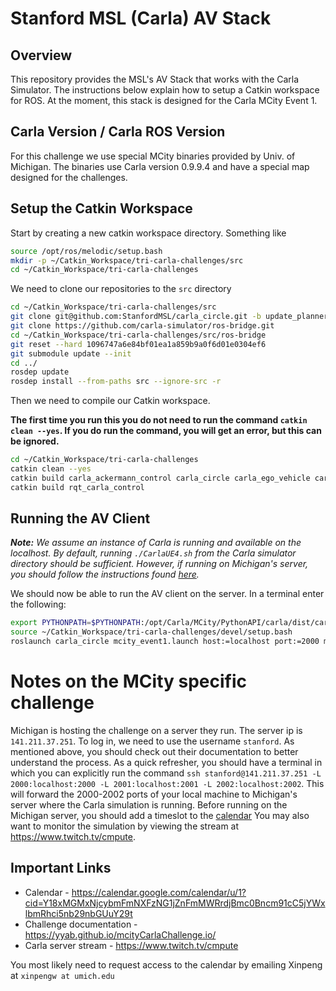 # Stanford MSL (Carla) AV Stack

## Overview

This repository provides the MSL's AV Stack that works with the Carla Simulator.
The instructions below explain how to setup a Catkin workspace for ROS. At the
moment, this stack is designed for the Carla MCity Event 1.

[comment]: <> (
    TODO: Add details about the high and low level architecture of the AV stack
)

## Carla Version / Carla ROS Version

For this challenge we use special MCity binaries provided by Univ. of Michigan.
The binaries use Carla version 0.9.9.4 and have a special map designed for the
challenges.

## Setup the Catkin Workspace

Start by creating a new catkin workspace directory. Something like

```bash
source /opt/ros/melodic/setup.bash
mkdir -p ~/Catkin_Workspace/tri-carla-challenges/src
cd ~/Catkin_Workspace/tri-carla-challenges
```

We need to clone our repositories to the `src` directory

```bash
cd ~/Catkin_Workspace/tri-carla-challenges/src
git clone git@github.com:StanfordMSL/carla_circle.git -b update_planners
git clone https://github.com/carla-simulator/ros-bridge.git
cd ~/Catkin_Workspace/tri-carla-challenges/src/ros-bridge
git reset --hard 1096747a6e84bf01ea1a859b9a0f6d01e0304ef6
git submodule update --init
cd ../
rosdep update
rosdep install --from-paths src --ignore-src -r
```

Then we need to compile our Catkin workspace.

**The first time you run this you do not need to run the command
`catkin clean --yes`. If you do run the command, you will get an error, but this
can be ignored.**

```bash
cd ~/Catkin_Workspace/tri-carla-challenges
catkin clean --yes
catkin build carla_ackermann_control carla_circle carla_ego_vehicle carla_infrastructure carla_manual_control carla_msgs carla_ros_bridge carla_waypoint_publisher
catkin build rqt_carla_control
```

## Running the AV Client

***Note:**
We assume an instance of Carla is running and available on the localhost. By
default, running `./CarlaUE4.sh` from the Carla simulator directory should be
sufficient. However, if running on Michigan's server, you should follow the
instructions found [here](https://yyab.github.io/mcityCarlaChallenge.io/).*

We should now be able to run the AV client on the server. In a terminal enter
the following:

```bash
export PYTHONPATH=$PYTHONPATH:/opt/Carla/MCity/PythonAPI/carla/dist/carla-0.9.9-py2.7-linux-x86_64.egg
source ~/Catkin_Workspace/tri-carla-challenges/devel/setup.bash
roslaunch carla_circle mcity_event1.launch host:=localhost port:=2000 max_speed:=5.0 opp_vel:=5.0 plan_steps:=10 plan_horizon:=3.0
```

# Notes on the MCity specific challenge

Michigan is hosting the challenge on a server they run. The server ip is
`141.211.37.251`. To log in, we need to use the username `stanford`. As
mentioned above, you should check out their documentation to better
understand the process. As a quick refresher, you should have a terminal
in which you can explicitly run the command
`ssh stanford@141.211.37.251 -L 2000:localhost:2000 -L 2001:localhost:2001 -L 2002:localhost:2002`.
This will forward the 2000-2002 ports of your local machine to Michigan's
server where the Carla simulation is running. Before running on the
Michigan server, you should add a timeslot to the
[calendar](https://calendar.google.com/calendar/u/1?cid=Y18xMGMxNjcybmFmNXFzNG1jZnFmMWRrdjBmc0Bncm91cC5jYWxlbmRhci5nb29nbGUuY29t)
You may also want to monitor the simulation by viewing the stream at
https://www.twitch.tv/cmpute.

## Important Links

- Calendar - https://calendar.google.com/calendar/u/1?cid=Y18xMGMxNjcybmFmNXFzNG1jZnFmMWRrdjBmc0Bncm91cC5jYWxlbmRhci5nb29nbGUuY29t
- Challenge documentation - https://yyab.github.io/mcityCarlaChallenge.io/
- Carla server stream - https://www.twitch.tv/cmpute

You most likely need to request access to the calendar by emailing Xinpeng at `xinpengw at umich.edu`
